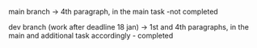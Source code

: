 main branch -> 4th paragraph, in the main task -not completed <br />

dev branch (work after deadline 18 jan) -> 1st and 4th paragraphs, in the main and additional task accordingly - completed <br />